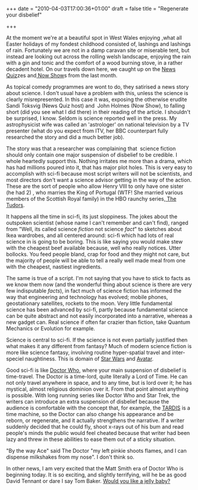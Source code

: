 +++
date = "2010-04-03T17:00:36+01:00"
draft = false
title = "Regenerate your disbelief"

+++

<p>At the moment we're at a beautiful spot in West Wales enjoying ,what all Easter holidays of my fondest childhood consisted of, lashings and lashings of rain. Fortunately we are not in a damp caravan site or miserable tent, but instead are looking out across the rolling welsh landscape, enjoying the rain with a gin and tonic and the comfort of a wood burning stove, in a rather decadent hotel. On our travels down here, we caught up on the <a href="http://www.bbc.co.uk/programmes/b006r9yq">News Quiz</a>zes and<a href="http://www.bbc.co.uk/programmes/b006qgt7"> Now Show</a>s from the last month.</p>

<p>As topical comedy programmes are wont to do, they satirised a news story about science. I don't usual have a problem with this, unless the science is clearly misrepresented. In this case it was, exposing the otherwise erudite Sandi Toksvig (News Quiz host) and &#160;John Holmes (Now Show), to falling short (did you see what I did there) in their reading of the article. I shouldn't be surprised, I know. Seldom is science reported well in the press. My astrophysicist wife was called an 'astrologer' on national television by a TV presenter (what do you expect from ITV, her BBC counterpart fully researched the story and did a much better job).<!--more--></p>

<p>The story was that a researcher was complaining that &#160;science fiction should only contain one major suspension of disbelief to be credible. I whole heartedly support this. Nothing irritates me more than a drama, which has had millions poured into it, that has major plot holes. This is very easy to accomplish with sci-fi because most script writers will not be scientists, and most directors don't want a science advisor getting in the way of the action. These are the sort of people who allow Henry VIII to only have one sister (he had 2) , who marries the King of Portugal (WTF! She married various members of the Scottish Royal family) in the HBO raunchy series,<a href="http://www.sho.com/site/tudors/home.do"> The Tudors</a>.</p>

<p>It happens all the time in sci-fi, its just sloppiness.&#160;The jokes about the outspoken scientist (whose name I can't remember and can't find), ranged from "Well, its called science <em>fiction</em> not science <em>fact</em>" to sketches about Ikea wardrobes, and all centered around: sci-fi which had lots of real science in is going to be boring. This is like saying you would make stew with the cheapest beef available because, well who really notices. Utter bollocks. You feed people bland, crap for food and they might not care, but the majority of people will be able to tell a really well made meal from one with the cheapest, nastiest ingredients.</p>

<p>The same is true of a script. I'm not saying that you have to stick to facts as we know them now (and the wonderful thing about science is there are very few indisputable <em>facts</em>), in fact much of science fiction has informed the way that engineering and technology has evolved; mobile phones, geostationary satellites, rockets to the moon. Very little fundamental science has been advanced by sci-fi, partly because fundamental science can be quite abstract and not easily incorporated into a narrative, whereas a new gadget can. Real science if often far crazier than fiction, take Quantum Mechanics or Evolution for example.</p>

<p>Science is central to sci-fi. If the science is not even partially justified then what makes it any different from fantasy? Much of modern science fiction is more like science fantasy, involving routine hyper-spatial travel and inter-speciel naughtiness. This is domain of <a href="http://www.starwars.com/">Star Wars</a> and <a href="http://www.avatarmovie.com/">Avatar</a>.</p>

<p>Good sci-fi is like <a href="http://www.bbc.co.uk/doctorwho/dw">Doctor Who</a>, where your main suspension of disbelief is time-travel. The Doctor is a time-lord, quite literally a Lord of Time. He can not only travel anywhere in space, and to any time, but is lord over it; he has mystical, almost religious dominion over it. From that point almost anything is possible. With long running series like Doctor Who and Star Trek, the writers can introduce an extra suspension of disbelief because the audience is comfortable with the concept that, for example, the <a href="http://www.bbc.co.uk/doctorwho/dw/funandgames/into_the_vortex">TARDIS</a> is a time machine, so the Doctor can also change his appearance and be reborn, or regenerate, and it actually strengthens the narrative. If a writer suddenly decided that he could fly, shoot x-rays out of his bum and read people's minds the public would feel cheated because that writer had been lazy and threw in these abilities to ease them out of a sticky situation.</p>

<p>"By the way Ace" said The Doctor "my left pinkie shoots flames, and I can dispense milkshakes from my nose". I don't think so.</p>

<p>In other news, I am very excited that the Matt Smith era of Doctor Who is beginning today. It is so exciting, and slightly terrifying, will he be as good David Tennant or dare I say Tom Baker. <a href="http://www.youtube.com/watch?v=PwkYhLiY_fM">Would you like a jelly baby?</a></p>